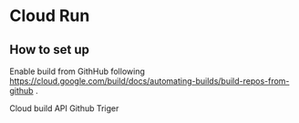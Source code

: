# Cloud Run

## How to set up

Enable build from GithHub following https://cloud.google.com/build/docs/automating-builds/build-repos-from-github .

Cloud build API
Github Triger
